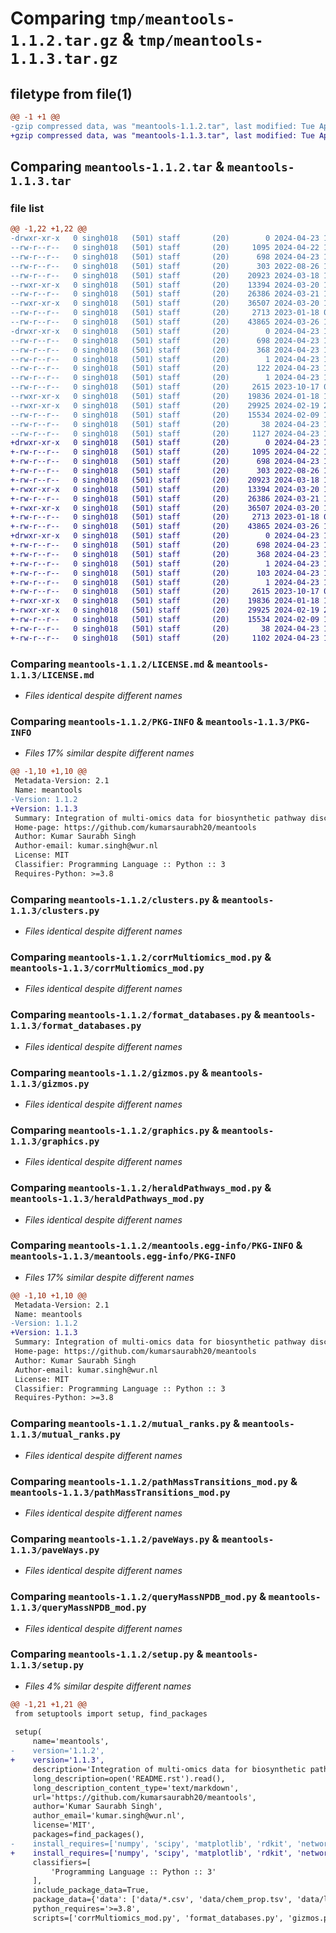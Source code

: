 # Comparing `tmp/meantools-1.1.2.tar.gz` & `tmp/meantools-1.1.3.tar.gz`

## filetype from file(1)

```diff
@@ -1 +1 @@
-gzip compressed data, was "meantools-1.1.2.tar", last modified: Tue Apr 23 11:43:05 2024, max compression
+gzip compressed data, was "meantools-1.1.3.tar", last modified: Tue Apr 23 11:46:29 2024, max compression
```

## Comparing `meantools-1.1.2.tar` & `meantools-1.1.3.tar`

### file list

```diff
@@ -1,22 +1,22 @@
-drwxr-xr-x   0 singh018   (501) staff       (20)        0 2024-04-23 11:43:05.891821 meantools-1.1.2/
--rw-r--r--   0 singh018   (501) staff       (20)     1095 2024-04-22 10:08:19.000000 meantools-1.1.2/LICENSE.md
--rw-r--r--   0 singh018   (501) staff       (20)      698 2024-04-23 11:43:05.891670 meantools-1.1.2/PKG-INFO
--rw-r--r--   0 singh018   (501) staff       (20)      303 2022-08-26 12:41:43.000000 meantools-1.1.2/README.rst
--rw-r--r--   0 singh018   (501) staff       (20)    20923 2024-03-18 13:52:25.000000 meantools-1.1.2/clusters.py
--rwxr-xr-x   0 singh018   (501) staff       (20)    13394 2024-03-20 14:55:54.000000 meantools-1.1.2/corrMultiomics_mod.py
--rw-r--r--   0 singh018   (501) staff       (20)    26386 2024-03-21 15:50:55.000000 meantools-1.1.2/format_databases.py
--rwxr-xr-x   0 singh018   (501) staff       (20)    36507 2024-03-20 14:05:01.000000 meantools-1.1.2/gizmos.py
--rw-r--r--   0 singh018   (501) staff       (20)     2713 2023-01-18 07:39:12.000000 meantools-1.1.2/graphics.py
--rw-r--r--   0 singh018   (501) staff       (20)    43865 2024-03-26 13:56:41.000000 meantools-1.1.2/heraldPathways_mod.py
-drwxr-xr-x   0 singh018   (501) staff       (20)        0 2024-04-23 11:43:05.891467 meantools-1.1.2/meantools.egg-info/
--rw-r--r--   0 singh018   (501) staff       (20)      698 2024-04-23 11:43:05.000000 meantools-1.1.2/meantools.egg-info/PKG-INFO
--rw-r--r--   0 singh018   (501) staff       (20)      368 2024-04-23 11:43:05.000000 meantools-1.1.2/meantools.egg-info/SOURCES.txt
--rw-r--r--   0 singh018   (501) staff       (20)        1 2024-04-23 11:43:05.000000 meantools-1.1.2/meantools.egg-info/dependency_links.txt
--rw-r--r--   0 singh018   (501) staff       (20)      122 2024-04-23 11:43:05.000000 meantools-1.1.2/meantools.egg-info/requires.txt
--rw-r--r--   0 singh018   (501) staff       (20)        1 2024-04-23 11:43:05.000000 meantools-1.1.2/meantools.egg-info/top_level.txt
--rw-r--r--   0 singh018   (501) staff       (20)     2615 2023-10-17 08:52:57.000000 meantools-1.1.2/mutual_ranks.py
--rwxr-xr-x   0 singh018   (501) staff       (20)    19836 2024-01-18 12:21:15.000000 meantools-1.1.2/pathMassTransitions_mod.py
--rwxr-xr-x   0 singh018   (501) staff       (20)    29925 2024-02-19 22:25:39.000000 meantools-1.1.2/paveWays.py
--rw-r--r--   0 singh018   (501) staff       (20)    15534 2024-02-09 11:11:38.000000 meantools-1.1.2/queryMassNPDB_mod.py
--rw-r--r--   0 singh018   (501) staff       (20)       38 2024-04-23 11:43:05.891867 meantools-1.1.2/setup.cfg
--rw-r--r--   0 singh018   (501) staff       (20)     1127 2024-04-23 11:42:49.000000 meantools-1.1.2/setup.py
+drwxr-xr-x   0 singh018   (501) staff       (20)        0 2024-04-23 11:46:29.518546 meantools-1.1.3/
+-rw-r--r--   0 singh018   (501) staff       (20)     1095 2024-04-22 10:08:19.000000 meantools-1.1.3/LICENSE.md
+-rw-r--r--   0 singh018   (501) staff       (20)      698 2024-04-23 11:46:29.518375 meantools-1.1.3/PKG-INFO
+-rw-r--r--   0 singh018   (501) staff       (20)      303 2022-08-26 12:41:43.000000 meantools-1.1.3/README.rst
+-rw-r--r--   0 singh018   (501) staff       (20)    20923 2024-03-18 13:52:25.000000 meantools-1.1.3/clusters.py
+-rwxr-xr-x   0 singh018   (501) staff       (20)    13394 2024-03-20 14:55:54.000000 meantools-1.1.3/corrMultiomics_mod.py
+-rw-r--r--   0 singh018   (501) staff       (20)    26386 2024-03-21 15:50:55.000000 meantools-1.1.3/format_databases.py
+-rwxr-xr-x   0 singh018   (501) staff       (20)    36507 2024-03-20 14:05:01.000000 meantools-1.1.3/gizmos.py
+-rw-r--r--   0 singh018   (501) staff       (20)     2713 2023-01-18 07:39:12.000000 meantools-1.1.3/graphics.py
+-rw-r--r--   0 singh018   (501) staff       (20)    43865 2024-03-26 13:56:41.000000 meantools-1.1.3/heraldPathways_mod.py
+drwxr-xr-x   0 singh018   (501) staff       (20)        0 2024-04-23 11:46:29.518164 meantools-1.1.3/meantools.egg-info/
+-rw-r--r--   0 singh018   (501) staff       (20)      698 2024-04-23 11:46:29.000000 meantools-1.1.3/meantools.egg-info/PKG-INFO
+-rw-r--r--   0 singh018   (501) staff       (20)      368 2024-04-23 11:46:29.000000 meantools-1.1.3/meantools.egg-info/SOURCES.txt
+-rw-r--r--   0 singh018   (501) staff       (20)        1 2024-04-23 11:46:29.000000 meantools-1.1.3/meantools.egg-info/dependency_links.txt
+-rw-r--r--   0 singh018   (501) staff       (20)      103 2024-04-23 11:46:29.000000 meantools-1.1.3/meantools.egg-info/requires.txt
+-rw-r--r--   0 singh018   (501) staff       (20)        1 2024-04-23 11:46:29.000000 meantools-1.1.3/meantools.egg-info/top_level.txt
+-rw-r--r--   0 singh018   (501) staff       (20)     2615 2023-10-17 08:52:57.000000 meantools-1.1.3/mutual_ranks.py
+-rwxr-xr-x   0 singh018   (501) staff       (20)    19836 2024-01-18 12:21:15.000000 meantools-1.1.3/pathMassTransitions_mod.py
+-rwxr-xr-x   0 singh018   (501) staff       (20)    29925 2024-02-19 22:25:39.000000 meantools-1.1.3/paveWays.py
+-rw-r--r--   0 singh018   (501) staff       (20)    15534 2024-02-09 11:11:38.000000 meantools-1.1.3/queryMassNPDB_mod.py
+-rw-r--r--   0 singh018   (501) staff       (20)       38 2024-04-23 11:46:29.518596 meantools-1.1.3/setup.cfg
+-rw-r--r--   0 singh018   (501) staff       (20)     1102 2024-04-23 11:46:19.000000 meantools-1.1.3/setup.py
```

### Comparing `meantools-1.1.2/LICENSE.md` & `meantools-1.1.3/LICENSE.md`

 * *Files identical despite different names*

### Comparing `meantools-1.1.2/PKG-INFO` & `meantools-1.1.3/PKG-INFO`

 * *Files 17% similar despite different names*

```diff
@@ -1,10 +1,10 @@
 Metadata-Version: 2.1
 Name: meantools
-Version: 1.1.2
+Version: 1.1.3
 Summary: Integration of multi-omics data for biosynthetic pathway discovery
 Home-page: https://github.com/kumarsaurabh20/meantools
 Author: Kumar Saurabh Singh
 Author-email: kumar.singh@wur.nl
 License: MIT
 Classifier: Programming Language :: Python :: 3
 Requires-Python: >=3.8
```

### Comparing `meantools-1.1.2/clusters.py` & `meantools-1.1.3/clusters.py`

 * *Files identical despite different names*

### Comparing `meantools-1.1.2/corrMultiomics_mod.py` & `meantools-1.1.3/corrMultiomics_mod.py`

 * *Files identical despite different names*

### Comparing `meantools-1.1.2/format_databases.py` & `meantools-1.1.3/format_databases.py`

 * *Files identical despite different names*

### Comparing `meantools-1.1.2/gizmos.py` & `meantools-1.1.3/gizmos.py`

 * *Files identical despite different names*

### Comparing `meantools-1.1.2/graphics.py` & `meantools-1.1.3/graphics.py`

 * *Files identical despite different names*

### Comparing `meantools-1.1.2/heraldPathways_mod.py` & `meantools-1.1.3/heraldPathways_mod.py`

 * *Files identical despite different names*

### Comparing `meantools-1.1.2/meantools.egg-info/PKG-INFO` & `meantools-1.1.3/meantools.egg-info/PKG-INFO`

 * *Files 17% similar despite different names*

```diff
@@ -1,10 +1,10 @@
 Metadata-Version: 2.1
 Name: meantools
-Version: 1.1.2
+Version: 1.1.3
 Summary: Integration of multi-omics data for biosynthetic pathway discovery
 Home-page: https://github.com/kumarsaurabh20/meantools
 Author: Kumar Saurabh Singh
 Author-email: kumar.singh@wur.nl
 License: MIT
 Classifier: Programming Language :: Python :: 3
 Requires-Python: >=3.8
```

### Comparing `meantools-1.1.2/mutual_ranks.py` & `meantools-1.1.3/mutual_ranks.py`

 * *Files identical despite different names*

### Comparing `meantools-1.1.2/pathMassTransitions_mod.py` & `meantools-1.1.3/pathMassTransitions_mod.py`

 * *Files identical despite different names*

### Comparing `meantools-1.1.2/paveWays.py` & `meantools-1.1.3/paveWays.py`

 * *Files identical despite different names*

### Comparing `meantools-1.1.2/queryMassNPDB_mod.py` & `meantools-1.1.3/queryMassNPDB_mod.py`

 * *Files identical despite different names*

### Comparing `meantools-1.1.2/setup.py` & `meantools-1.1.3/setup.py`

 * *Files 4% similar despite different names*

```diff
@@ -1,21 +1,21 @@
 from setuptools import setup, find_packages
 
 setup(
     name='meantools',
-    version='1.1.2',
+    version='1.1.3',
     description='Integration of multi-omics data for biosynthetic pathway discovery',
     long_description=open('README.rst').read(),
     long_description_content_type='text/markdown',
     url='https://github.com/kumarsaurabh20/meantools',
     author='Kumar Saurabh Singh',
     author_email='kumar.singh@wur.nl',
     license='MIT',
     packages=find_packages(),
-    install_requires=['numpy', 'scipy', 'matplotlib', 'rdkit', 'networkx', 'pandas', 'sqlite3', 'tqdm', 'svgutils', 'svgelements', 'scipy', 'markov_clustering', 'seaborn', 'subprocess'],
+    install_requires=['numpy', 'scipy', 'matplotlib', 'rdkit', 'networkx', 'pandas', 'tqdm', 'svgutils', 'svgelements', 'scipy', 'markov_clustering', 'seaborn'],
     classifiers=[
         'Programming Language :: Python :: 3'
     ],
     include_package_data=True,
     package_data={'data': ['data/*.csv', 'data/chem_prop.tsv', 'data/lotus_v101023.sqlite', 'data/mvc.db', 'cluster_one-1.0.jar']},
     python_requires='>=3.8',
     scripts=['corrMultiomics_mod.py', 'format_databases.py', 'gizmos.py', 'heraldPathways_mod.py', 'mutual_ranks.py', 'pathMassTransitions_mod.py', 'paveWays.py', 'queryMassNPDB_mod.py', 'clusters.py', 'graphics.py']
```

